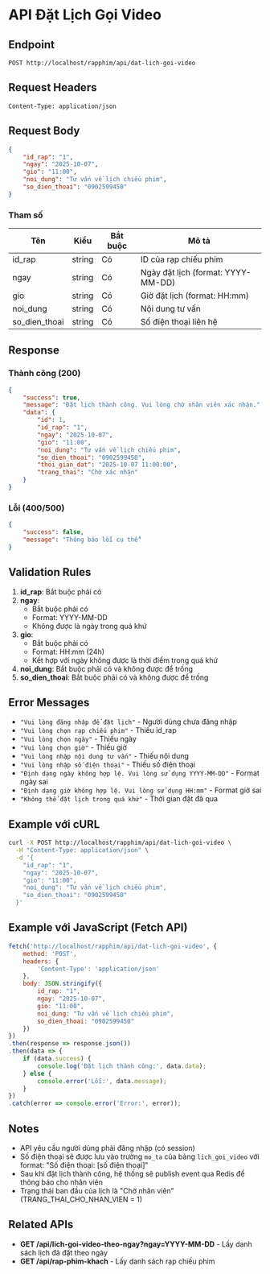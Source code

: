 # API Đặt Lịch Gọi Video

## Endpoint
```
POST http://localhost/rapphim/api/dat-lich-goi-video
```

## Request Headers
```
Content-Type: application/json
```

## Request Body
```json
{
    "id_rap": "1",
    "ngay": "2025-10-07",
    "gio": "11:00",
    "noi_dung": "Tư vấn về lịch chiếu phim",
    "so_dien_thoai": "0902599450"
}
```

### Tham số
| Tên | Kiểu | Bắt buộc | Mô tả |
|-----|------|----------|-------|
| id_rap | string | Có | ID của rạp chiếu phim |
| ngay | string | Có | Ngày đặt lịch (format: YYYY-MM-DD) |
| gio | string | Có | Giờ đặt lịch (format: HH:mm) |
| noi_dung | string | Có | Nội dung tư vấn |
| so_dien_thoai | string | Có | Số điện thoại liên hệ |

## Response

### Thành công (200)
```json
{
    "success": true,
    "message": "Đặt lịch thành công. Vui lòng chờ nhân viên xác nhận.",
    "data": {
        "id": 1,
        "id_rap": "1",
        "ngay": "2025-10-07",
        "gio": "11:00",
        "noi_dung": "Tư vấn về lịch chiếu phim",
        "so_dien_thoai": "0902599450",
        "thoi_gian_dat": "2025-10-07 11:00:00",
        "trang_thai": "Chờ xác nhận"
    }
}
```

### Lỗi (400/500)
```json
{
    "success": false,
    "message": "Thông báo lỗi cụ thể"
}
```

## Validation Rules

1. **id_rap**: Bắt buộc phải có
2. **ngay**: 
   - Bắt buộc phải có
   - Format: YYYY-MM-DD
   - Không được là ngày trong quá khứ
3. **gio**: 
   - Bắt buộc phải có
   - Format: HH:mm (24h)
   - Kết hợp với ngày không được là thời điểm trong quá khứ
4. **noi_dung**: Bắt buộc phải có và không được để trống
5. **so_dien_thoai**: Bắt buộc phải có và không được để trống

## Error Messages

- `"Vui lòng đăng nhập để đặt lịch"` - Người dùng chưa đăng nhập
- `"Vui lòng chọn rạp chiếu phim"` - Thiếu id_rap
- `"Vui lòng chọn ngày"` - Thiếu ngày
- `"Vui lòng chọn giờ"` - Thiếu giờ
- `"Vui lòng nhập nội dung tư vấn"` - Thiếu nội dung
- `"Vui lòng nhập số điện thoại"` - Thiếu số điện thoại
- `"Định dạng ngày không hợp lệ. Vui lòng sử dụng YYYY-MM-DD"` - Format ngày sai
- `"Định dạng giờ không hợp lệ. Vui lòng sử dụng HH:mm"` - Format giờ sai
- `"Không thể đặt lịch trong quá khứ"` - Thời gian đặt đã qua

## Example với cURL

```bash
curl -X POST http://localhost/rapphim/api/dat-lich-goi-video \
  -H "Content-Type: application/json" \
  -d '{
    "id_rap": "1",
    "ngay": "2025-10-07",
    "gio": "11:00",
    "noi_dung": "Tư vấn về lịch chiếu phim",
    "so_dien_thoai": "0902599450"
  }'
```

## Example với JavaScript (Fetch API)

```javascript
fetch('http://localhost/rapphim/api/dat-lich-goi-video', {
    method: 'POST',
    headers: {
        'Content-Type': 'application/json'
    },
    body: JSON.stringify({
        id_rap: "1",
        ngay: "2025-10-07",
        gio: "11:00",
        noi_dung: "Tư vấn về lịch chiếu phim",
        so_dien_thoai: "0902599450"
    })
})
.then(response => response.json())
.then(data => {
    if (data.success) {
        console.log('Đặt lịch thành công:', data.data);
    } else {
        console.error('Lỗi:', data.message);
    }
})
.catch(error => console.error('Error:', error));
```

## Notes

- API yêu cầu người dùng phải đăng nhập (có session)
- Số điện thoại sẽ được lưu vào trường `mo_ta` của bảng `lich_goi_video` với format: "Số điện thoại: [số điện thoại]"
- Sau khi đặt lịch thành công, hệ thống sẽ publish event qua Redis để thông báo cho nhân viên
- Trạng thái ban đầu của lịch là "Chờ nhân viên" (TRANG_THAI_CHO_NHAN_VIEN = 1)

## Related APIs

- **GET /api/lich-goi-video-theo-ngay?ngay=YYYY-MM-DD** - Lấy danh sách lịch đã đặt theo ngày
- **GET /api/rap-phim-khach** - Lấy danh sách rạp chiếu phim
